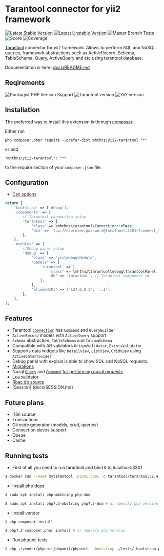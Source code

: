 Tarantool connector for yii2 framework
======================================
[![Latest Stable Version](http://poser.pugx.org/mhthnz/yii2-tarantool/v)](https://github.com/mhthnz/yii2-tarantool/releases/latest)
[![Latest Unstable Version](http://poser.pugx.org/mhthnz/yii2-tarantool/v/unstable)](https://packagist.org/packages/mhthnz/yii2-tarantool#dev-master)
![Master Branch Tests](https://github.com/mhthnz/yii2-tarantool/actions/workflows/php.yml/badge.svg?branch=master)
![Score](https://scrutinizer-ci.com/g/mhthnz/yii2-tarantool/badges/quality-score.png?b=master)
![Coverage](https://scrutinizer-ci.com/g/mhthnz/yii2-tarantool/badges/coverage.png?b=master)

[Tarantool](https://www.tarantool.io/en/doc/latest/) connector for yii2 framework. Allows to perform SQL and NoSQL queries, framework abstractions such as ActiveRecord, Schema, TableSchema, Query, ActiveQuery and etc using tarantool database.

Documentation is here: [docs/README.md](docs/README.md)

Reqirements
------------

![Packagist PHP Version Support](https://img.shields.io/packagist/php-v/mhthnz/yii2-tarantool)
![Tarantool version](https://img.shields.io/badge/tarantool-%3E%3D%202.4.1-blue)
![Yii2 version](https://img.shields.io/badge/yii2-%3E%3D%202.0.35-blue)

Installation
------------

The preferred way to install this extension is through [composer](http://getcomposer.org/download/).

Either run

```
php composer.phar require --prefer-dist mhthnz/yii2-tarantool "*"
```

or add

```
"mhthnz/yii2-tarantool": "*"
```

to the require section of your `composer.json` file.

Configuration
------------
* [Dsn options](https://github.com/tarantool-php/client#dsn-string)
```php
return [
    'bootstrap' => ['debug'],
    'components' => [
        // Tarantool connection setup
        'tarantool' => [
            'class' => \mhthnz\tarantool\Connection::class,
            'dsn' => 'tcp://username:password@localhost:3301/?connect_timeout=5&max_retries=3',
        ],
    ],
    'modules' => [
        //Debug panel setup
        'debug' => [
            'class' => 'yii\debug\Module',
            'panels' => [
                'tarantool' => [
                    'class' => \mhthnz\tarantool\debug\TarantoolPanel::class,
                    'db' => 'tarantool', // Tarantool component id
                ],
            ],
            'allowedIPs' => ['127.0.0.1', '::1'],
        ],
    ],
];
```

Features
------------
* Tarantool [`Connection`](docs/CONNECTION.md) has `Command` and `QueryBuilder`
* `ActiveRecord` models with `ActiveQuery` support
* `Schema` abstraction, `TableSchema` and `ColumnSchema`
* Compatible with AR validators `UniqueValidator`, `ExistsValidator`
* Supports data widgets like `DetailView`, `ListView`, `GridView` using `ActiveDataProvider`
* Debug panel with explain is able to show SQL and NoSQL requests.
* [Migrations](docs/MIGRATIONS.md)
* Nosql [`Query`](docs/NOSQL.md#query) and [`Command`](docs/NOSQL.md#command) [for performing nosql requests](docs/NOSQL.md)
* [Lua validator](docs/LUA-VALIDATOR.md)
* [Rbac db source](docs/RBAC.md)
* [Session] (docs/SESSION.md) 

Future plans
------------

* I18n source
* Transactions
* Gii code generator (models, crud, queries)
* Connection slaves support
* Queue
* Cache


Running tests
------------

* First of all you need to run tarantool and bind it to localhost:3301

```bash
$ docker run --name mytarantool -p3301:3301 -d tarantool/tarantool:2.4.1
```
* Install php deps
```bash
$ sudo apt install php-mbstring php-dom

$ sudo apt install php7.3-mbstring php7.3-dom # or specify php version 
```

* Install vendor
```bash
$ php composer install

$ php7.3 composer.phar install # or specify php version 
```

* Run phpunit tests
```bash
$ php ./vendor/phpunit/phpunit/phpunit --bootstrap ./tests/_bootstrap.php --configuration ./phpunit.xml.dist 
```